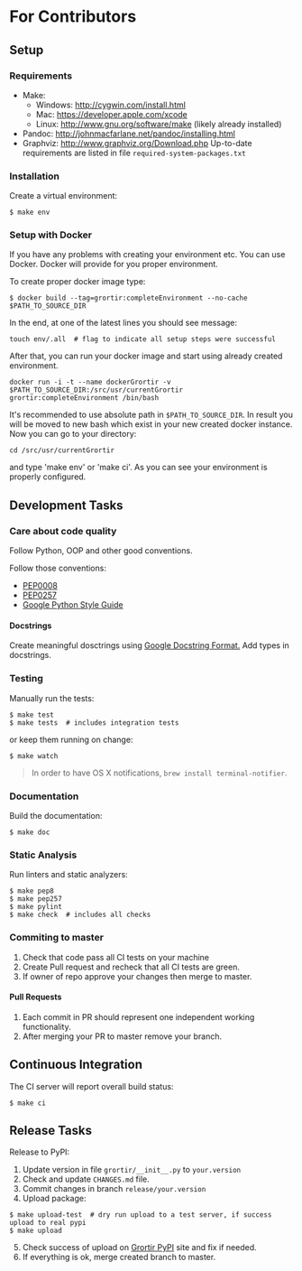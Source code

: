 # For Contributors

## Setup

### Requirements

* Make:
    * Windows: http://cygwin.com/install.html
    * Mac: https://developer.apple.com/xcode
    * Linux: http://www.gnu.org/software/make (likely already installed)
* Pandoc: http://johnmacfarlane.net/pandoc/installing.html
* Graphviz: http://www.graphviz.org/Download.php
Up-to-date requirements are listed in file 
```required-system-packages.txt```

### Installation

Create a virtual environment:

```
$ make env
```

### Setup with Docker
If you have any problems with creating your environment etc. You can use Docker.
Docker will provide for you proper environment.

To create proper docker image type:

```
$ docker build --tag=grortir:completeEnvironment --no-cache $PATH_TO_SOURCE_DIR
```

In the end, at one of the latest lines you should see message:
```
touch env/.all  # flag to indicate all setup steps were successful
```

After that, you can run your docker image and start using already created environment.
```
docker run -i -t --name dockerGrortir -v $PATH_TO_SOURCE_DIR:/src/usr/currentGrortir  grortir:completeEnvironment /bin/bash
```
It's recommended to use absolute path in ```$PATH_TO_SOURCE_DIR```.
In result you will be moved to new bash which exist in your new created docker instance.
Now you can go to your directory:
```
cd /src/usr/currentGrortir
```
and type 'make env' or 'make ci'. 
As you can see your environment is properly configured.

## Development Tasks

### Care about code quality

Follow Python, OOP and other good conventions.

Follow those conventions:

* [PEP0008](https://www.python.org/dev/peps/pep-0008/)
* [PEP0257](https://www.python.org/dev/peps/pep-0257/)
* [Google Python Style Guide](https://google.github.io/styleguide/pyguide.html)

#### Docstrings
Create meaningful dosctrings using [Google Docstring Format.](http://sphinxcontrib-napoleon.readthedocs.org/en/latest/example_google.html)
Add types in docstrings.

### Testing

Manually run the tests:

```
$ make test
$ make tests  # includes integration tests
```

or keep them running on change:

```
$ make watch
```

> In order to have OS X notifications, `brew install terminal-notifier`.

### Documentation

Build the documentation:

```
$ make doc
```

### Static Analysis

Run linters and static analyzers:

```
$ make pep8
$ make pep257
$ make pylint
$ make check  # includes all checks
```

### Commiting to master

1. Check that code pass all CI tests on your machine 
2. Create Pull request and recheck that all CI tests are green.
3. If owner of repo approve your changes then merge to master.

#### Pull Requests

1. Each commit in PR should represent one independent working functionality.
2. After merging your PR to master remove your branch.

## Continuous Integration

The CI server will report overall build status:

```
$ make ci
```

## Release Tasks

Release to PyPI:

1. Update version in file `grortir/__init__.py` to `your.version`
2. Check and update `CHANGES.md` file.
3. Commit changes in branch `release/your.version`
4. Upload package:
```
$ make upload-test  # dry run upload to a test server, if success upload to real pypi
$ make upload
```
5. Check success of upload on [Grortir PyPI](https://pypi.python.org/pypi?%3Aaction=pkg_edit&name=Grortir) site and fix if needed.
6. If everything is ok, merge created branch to master.

